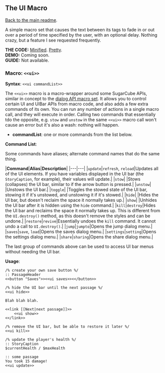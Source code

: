 ## The UI Macro

[Back to the main readme](https://github.com/ChapelR/custom-macros-for-sugarcube-2/blob/master/readme.md).

A simple macro set that causes the text between its tags to fade in or out over a period of time specified by the user, with an optional delay. Nothing crazy, but a feature I see requested frequently.

**THE CODE:** [Minified](https://github.com/ChapelR/custom-macros-for-sugarcube-2/blob/master/scripts/minified/ui-macro.min.js). [Pretty](https://github.com/ChapelR/custom-macros-for-sugarcube-2/blob/master/scripts/ui-macro.js).  
**DEMO:** Coming soon.  
**GUIDE:** Not available.

### Macro: `<<ui>>`

**Syntax**: `<<ui commandList>>`

The `<<ui>>` macro is a macro-wrapper around some SugarCube APIs, similar in concept to the [dialog API macro set](./dialog-api-macro-set.md). It allows you to control certain UI and UIBar APIs from macro code, and also adds a few extra commands of its own. You can run any number of actions in a single macro call, and they will execute in order. Calling two commands that essentially tdo the opposite, e.g. `stow` and `unstow` in the same `<<ui>>` macro call won't cause an error but it's also a wash: nothing will happen.

 * **commandList**: one or more commands from the list below.

**Command List**:

Some commands have aliases; alternate command names that do the same thing.

|**Command**|**Alias**|**Description**|
|---|---|
|`update`|`refresh`, `reload`|Updates all of the UI elements. If you have variables displayed in the UI bar (the `StoryCaption`, for example), their values will update.|
|`stow`| |Stows (collapses) the UI bar, similar to if the arrow button is pressed.|
|`unstow`| |Unstows the UI bar.|
|`toggle`| |Toggles the stowed state of the UI bar, stowing it if it's unstowed, and unstowing it if it's stowed.|
|`hide`| |Hides the UI bar, but doesn't reclaim the space it normally takes up.|
|`show`| |Unhides the UI bar after it is hidden using the `hide` command.|
|`kill`|`destroy`|Hides the UI bar and reclaims the space it normally takes up. This is different from the `UI.destroy()` method, as this doesn't remove the styles and can be undone.|
|`restore`|`revive`|Essentially undoes the `kill` command. It cannot undo a call to `UI.destroy()`.|
|`jump`|`jumpto`|Opens the jump dialog menu.|
|`saves`|`save`, `load`|Opens the saves dialog menu.|
|`settings`|`setting`|Opens the settings dialog menu.|
|`share`|`sharing`|Opens the share dialog menu.|

The last group of commands above can be used to access UI bar menus without needing the UI bar.

**Usage**:
```
/% create your own save button %/
:: PassageHeader
<<button "Saves">><<ui saves>><</button>>

/% hide the UI bar until the next passage %/
<<ui hide>>

Blah blah blah.

<<link [[Next|next passage]]>>
    <<ui show>>
<</link>>

/% remove the UI bar, but be able to restore it later %/
<<ui kill>>

/% update the player's health %/
:: StoryCaption
$currentHealth / $maxHealth

:: some passage
You took 15 damage!
<<ui update>>
```